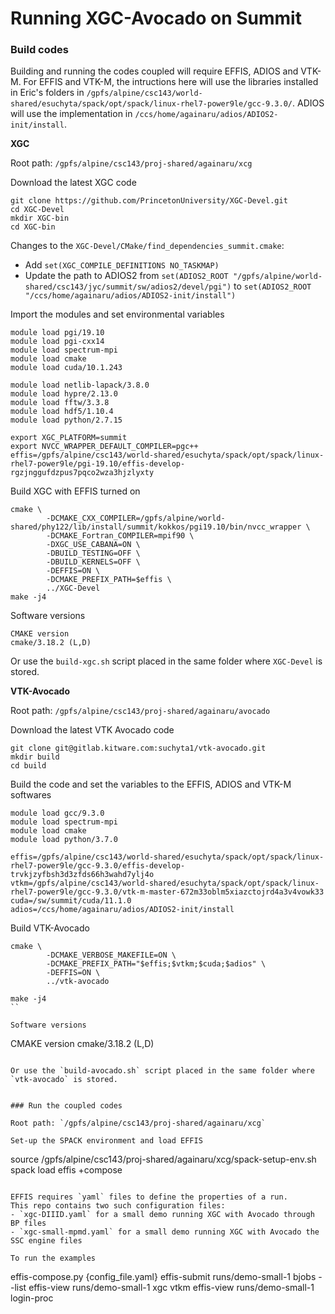 # Running XGC-Avocado on Summit

### Build codes

Building and running the codes coupled will require EFFIS, ADIOS and VTK-M. 
For EFFIS and VTK-M, the intructions here will use the libraries installed in Eric's folders in `/gpfs/alpine/csc143/world-shared/esuchyta/spack/opt/spack/linux-rhel7-power9le/gcc-9.3.0/`. ADIOS will use the implementation in `/ccs/home/againaru/adios/ADIOS2-init/install`.

**XGC**

Root path: `/gpfs/alpine/csc143/proj-shared/againaru/xcg`

Download the latest XGC code
```
git clone https://github.com/PrincetonUniversity/XGC-Devel.git
cd XGC-Devel
mkdir XGC-bin
cd XGC-bin
```
Changes to the `XGC-Devel/CMake/find_dependencies_summit.cmake`:
- Add `set(XGC_COMPILE_DEFINITIONS NO_TASKMAP)`
- Update the path to ADIOS2 from `set(ADIOS2_ROOT "/gpfs/alpine/world-shared/csc143/jyc/summit/sw/adios2/devel/pgi")`
to `set(ADIOS2_ROOT "/ccs/home/againaru/adios/ADIOS2-init/install")`

Import the modules and set environmental variables
```
module load pgi/19.10
module load pgi-cxx14
module load spectrum-mpi
module load cmake
module load cuda/10.1.243

module load netlib-lapack/3.8.0
module load hypre/2.13.0
module load fftw/3.3.8
module load hdf5/1.10.4
module load python/2.7.15

export XGC_PLATFORM=summit
export NVCC_WRAPPER_DEFAULT_COMPILER=pgc++
effis=/gpfs/alpine/csc143/world-shared/esuchyta/spack/opt/spack/linux-rhel7-power9le/pgi-19.10/effis-develop-rgzjnggufdzpus7pqco2wza3hjzlyxty
```

Build XGC with EFFIS turned on
```
cmake \
        -DCMAKE_CXX_COMPILER=/gpfs/alpine/world-shared/phy122/lib/install/summit/kokkos/pgi19.10/bin/nvcc_wrapper \
        -DCMAKE_Fortran_COMPILER=mpif90 \
        -DXGC_USE_CABANA=ON \
        -DBUILD_TESTING=OFF \
        -DBUILD_KERNELS=OFF \
        -DEFFIS=ON \
        -DCMAKE_PREFIX_PATH=$effis \
        ../XGC-Devel
make -j4
```

Software versions
```
CMAKE version
cmake/3.18.2 (L,D)
```

Or use the `build-xgc.sh` script placed in the same folder where `XGC-Devel` is stored.


**VTK-Avocado**

Root path: `/gpfs/alpine/csc143/proj-shared/againaru/avocado`

Download the latest VTK Avocado code
```
git clone git@gitlab.kitware.com:suchyta1/vtk-avocado.git
mkdir build
cd build
```

Build the code and set the variables to the EFFIS, ADIOS and VTK-M softwares
```
module load gcc/9.3.0
module load spectrum-mpi
module load cmake
module load python/3.7.0

effis=/gpfs/alpine/csc143/world-shared/esuchyta/spack/opt/spack/linux-rhel7-power9le/gcc-9.3.0/effis-develop-trvkjzyfbsh3d3zfds66h3wahd7ylj4o
vtkm=/gpfs/alpine/csc143/world-shared/esuchyta/spack/opt/spack/linux-rhel7-power9le/gcc-9.3.0/vtk-m-master-672m33oblm5xiazctojrd4a3v4vowk33
cuda=/sw/summit/cuda/11.1.0
adios=/ccs/home/againaru/adios/ADIOS2-init/install
```

Build VTK-Avocado
```
cmake \
        -DCMAKE_VERBOSE_MAKEFILE=ON \
        -DCMAKE_PREFIX_PATH="$effis;$vtkm;$cuda;$adios" \
        -DEFFIS=ON \
        ../vtk-avocado

make -j4
``

Software versions
```
CMAKE version
cmake/3.18.2 (L,D)
```

Or use the `build-avocado.sh` script placed in the same folder where `vtk-avocado` is stored.


### Run the coupled codes

Root path: `/gpfs/alpine/csc143/proj-shared/againaru/xcg`

Set-up the SPACK environment and load EFFIS
```
source /gpfs/alpine/csc143/proj-shared/againaru/xcg/spack-setup-env.sh
spack load effis +compose
```

EFFIS requires `yaml` files to define the properties of a run.
This repo contains two such configuration files:
- `xgc-DIIID.yaml` for a small demo running XGC with Avocado through BP files
- `xgc-small-mpmd.yaml` for a small demo running XGC with Avocado the SSC engine files

To run the examples
```
effis-compose.py {config_file.yaml}
effis-submit runs/demo-small-1
bjobs --list
effis-view runs/demo-small-1 xgc vtkm
effis-view runs/demo-small-1 login-proc
```

